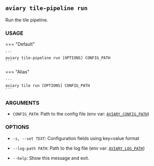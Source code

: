 <style>
  .md-sidebar--secondary { visibility: hidden }
</style>

## `aviary tile-pipeline run`

Run the tile pipeline.

### **USAGE**

=== "Default"

    ```
    aviary tile-pipeline run [OPTIONS] CONFIG_PATH
    ```

=== "Alias"

    ```
    aviary tile run [OPTIONS] CONFIG_PATH
    ```

### **ARGUMENTS**

- `CONFIG_PATH`: Path to the config file (env var: [`AVIARY_CONFIG_PATH`][AVIARY_CONFIG_PATH])

  [AVIARY_CONFIG_PATH]: ../environment_variables.md#aviary_config_path

### **OPTIONS**

- `-s, --set TEXT`: Configuration fields using key=value format
- `--log-path PATH`: Path to the log file (env var: [`AVIARY_LOG_PATH`][AVIARY_LOG_PATH])
- `--help`: Show this message and exit.

  [AVIARY_LOG_PATH]: ../environment_variables.md#aviary_log_path
